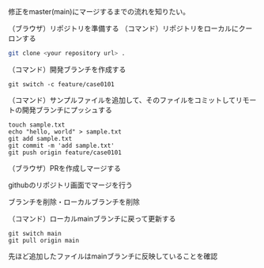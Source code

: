 修正をmaster(main)にマージするまでの流れを知りたい。


（ブラウザ）リポジトリを準備する
（コマンド）リポジトリをローカルにクーロンする

```bash
git clone <your repository url> .
```

（コマンド）開発ブランチを作成する

```
git switch -c feature/case0101
```

（コマンド）サンプルファイルを追加して、そのファイルをコミットしてリモートの開発ブランチにプッシュする

```
touch sample.txt
echo "hello, world" > sample.txt
git add sample.txt
git commit -m 'add sample.txt'
git push origin feature/case0101
```

（ブラウザ）PRを作成しマージする

githubのリポジトリ画面でマージを行う

ブランチを削除・ローカルブランチを削除

（コマンド）ローカルmainブランチに戻って更新する

```
git switch main
git pull origin main
```

先ほど追加したファイルはmainブランチに反映していることを確認